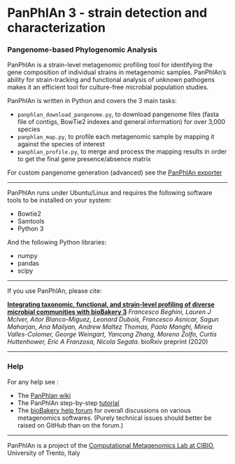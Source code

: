 
# PanPhlAn 3 - strain detection and characterization

### Pangenome-based Phylogenomic Analysis

PanPhlAn is a strain-level metagenomic profiling tool for identifying
the gene composition of individual strains in metagenomic samples.
PanPhlAn’s ability for strain-tracking and functional analysis of unknown
pathogens makes it an efficient tool for culture-free microbial population studies.

PanPhlAn is written in Python and covers the 3 main tasks:

* `panphlan_download_pangenome.py`, to download pangenome files (fasta file of contigs, BowTie2 indexes and general information) for over 3,000 species
* `panphlan_map.py`, to profile each metagenomic sample by mapping it against the species of interest
* `panphlan_profile.py`, to merge and process the mapping results in order to get the final gene presence/absence matrix

For custom pangenome generation (advanced) see the [PanPhlAn exporter](https://github.com/SegataLab/PanPhlAn_pangenome_exporter)

---
PanPhlAn runs under Ubuntu/Linux and requires the following software tools to be installed on your system:

* Bowtie2
* Samtools
* Python 3

And the following Python libraries:

* numpy
* pandas
* scipy

---

If you use PanPhlAn, please cite:

[**Integrating taxonomic, functional, and strain-level profiling of diverse microbial communities with bioBakery 3**](https://www.biorxiv.org/content/10.1101/2020.11.19.388223v1) *Francesco Beghini, Lauren J McIver, Aitor Blanco-Miguez, Leonard Dubois, Francesco Asnicar, Sagun Maharjan, Ana Mailyan, Andrew Maltez Thomas, Paolo Manghi, Mireia Valles-Colomer, George Weingart, Yancong Zhang, Moreno Zolfo, Curtis Huttenhower, Eric A Franzosa, Nicola Segata*. bioRxiv preprint (2020)

---

### Help

For any help see :
* The [PanPhlan wiki](https://github.com/SegataLab/panphlan/wiki/Home_3_0)
* The PanPhlAn step-by-step [tutorial](https://github.com/SegataLab/panphlan/wiki/Tutorial-3_0)
* The [bioBakery help forum](https://forum.biobakery.org/) for overall discussions on various metagenomics softwares. (Purely technical issues should better be raised on GitHub than on the forum.)




----

PanPhlAn is a project of the [Computational Metagenomics Lab at CIBIO](http://segatalab.cibio.unitn.it/), University of Trento, Italy
